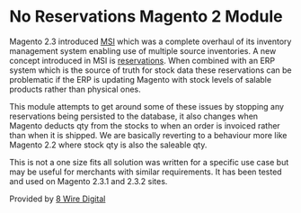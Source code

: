# No Reservations Magento 2 Module

Magento 2.3 introduced [MSI](https://github.com/magento/inventory) which was a complete overhaul of its inventory management system enabling use of multiple source inventories. A new concept introduced in MSI is [reservations](https://devdocs.magento.com/guides/v2.3/inventory/reservations.html). When combined with an ERP system which is the source of truth for stock data these reservations can be problematic if the ERP is updating Magento with stock levels of salable products rather than physical ones.

This module attempts to get around some of these issues by stopping any reservations being persisted to the database, it also changes when Magento deducts qty from the stocks to when an order is invoiced rather than when it is shipped. We are basically reverting to a behaviour more like Magento 2.2 where stock qty is also the saleable qty. 

This is not a one size fits all solution was written for a specific use case but may be useful for merchants with similar requirements. It has been tested and used on Magento 2.3.1 and 2.3.2 sites.

Provided by [8 Wire Digital](https://www.8wiredigital.co.nz/)